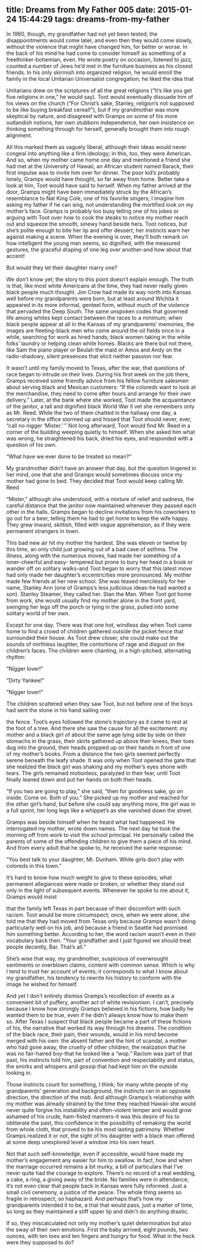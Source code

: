 title: Dreams from My Father 005
date: 2015-01-24 15:44:29
tags: dreams-from-my-father
---

In 1960, though, my grandfather had not yet been tested; the disappointments would come later, and even then they would come slowly, without the violence that might have changed him, for better or worse. In the back of his mind he had come to consider himself as something of a freethinker-bohemian, even. He wrote poetry on occasion, listened to jazz, counted a number of Jews he’d met in the furniture business as his closest friends. In his only skirmish into organized religion, he would enroll the family in the local Unitarian Universalist congregation; he liked the idea that

Unitarians drew on the scriptures of all the great religions (“It’s like you get five religions in one,” he would say). Toot would eventually dissuade him of his views on the church (“For Christ’s sake, Stanley, religion’s not supposed to be like buying breakfast cereal!”), but if my grandmother was more skeptical by nature, and disagreed with Gramps on some of his more outlandish notions, her own stubborn independence, her own insistence on thinking something through for herself, generally brought them into rough alignment.

All this marked them as vaguely liberal, although their ideas would never congeal into anything like a firm ideology; in this, too, they were American. And so, when my mother came home one day and mentioned a friend she had met at the University of Hawaii, an African student named Barack, their first impulse was to invite him over for dinner. The poor kid’s probably lonely, Gramps would have thought, so far away from home. Better take a look at him, Toot would have said to herself. When my father arrived at the door, Gramps might have been immediately struck by the African’s resemblance to Nat King Cole, one of his favorite singers; I imagine him asking my father if he can sing, not understanding the mortified look on my mother’s face. Gramps is probably too busy telling one of his jokes or arguing with Toot over how to cook the steaks to notice my mother reach out and squeeze the smooth, sinewy hand beside hers. Toot notices, but she’s polite enough to bite her lip and offer dessert; her instincts warn her against making a scene. When the evening is over, they’ll both remark on how intelligent the young man seems, so dignified, with the measured gestures, the graceful draping of one leg over another-and how about that accent!

But would they let their daughter marry one?

We don’t know yet; the story to this point doesn’t explain enough. The truth is that, like most white Americans at the time, they had never really given black people much thought. Jim Crow had made its way north into Kansas well before my grandparents were born, but at least around Wichita it appeared in its more informal, genteel form, without much of the violence that pervaded the Deep South. The same unspoken codes that governed life among whites kept contact between the races to a minimum; when black people appear at all in the Kansas of my grandparents’ memories, the images are fleeting-black men who come around the oil fields once in a while, searching for work as hired hands; black women taking in the white folks’ laundry or helping clean white homes. Blacks are there but not there, like Sam the piano player or Beulah the maid or Amos and Andy on the radio-shadowy, silent presences that elicit neither passion nor fear.

It wasn’t until my family moved to Texas, after the war, that questions of race began to intrude on their lives. During his first week on the job there, Gramps received some friendly advice from his fellow furniture salesmen about serving black and Mexican customers: “If the coloreds want to look at the merchandise, they need to come after hours and arrange for their own delivery.” Later, at the bank where she worked, Toot made the acquaintance of the janitor, a tall and dignified black World War II vet she remembers only as Mr. Reed. While the two of them chatted in the hallway one day, a secretary in the office stormed up and hissed that Toot should never, ever, “call no nigger ‘Mister.’ ” Not long afterward, Toot would find Mr. Reed in a corner of the building weeping quietly to himself. When she asked him what was wrong, he straightened his back, dried his eyes, and responded with a question of his own.

“What have we ever done to be treated so mean?”

My grandmother didn’t have an answer that day, but the question lingered in her mind, one that she and Gramps would sometimes discuss once my mother had gone to bed. They decided that Toot would keep calling Mr. Reed

“Mister,” although she understood, with a mixture of relief and sadness, the careful distance that the janitor now maintained whenever they passed each other in the halls. Gramps began to decline invitations from his coworkers to go out for a beer, telling them he had to get home to keep the wife happy. They grew inward, skittish, filled with vague apprehension, as if they were permanent strangers in town.

This bad new air hit my mother the hardest. She was eleven or twelve by this time, an only child just growing out of a bad case of asthma. The illness, along with the numerous moves, had made her something of a loner-cheerful and easy- tempered but prone to bury her head in a book or wander off on solitary walks-and Toot began to worry that this latest move had only made her daughter’s eccentricities more pronounced. My mother made few friends at her new school. She was teased mercilessly for her name, Stanley Ann (one of Gramps’s less judicious ideas-he had wanted a son). Stanley Steamer, they called her. Stan the Man. When Toot got home from work, she would usually find my mother alone in the front yard, swinging her legs off the porch or lying in the grass, pulled into some solitary world of her own.

Except for one day. There was that one hot, windless day when Toot came home to find a crowd of children gathered outside the picket fence that surrounded their house. As Toot drew closer, she could make out the sounds of mirthless laughter, the contortions of rage and disgust on the children’s faces. The children were chanting, in a high-pitched, alternating rhythm:

“Nigger lover!”

“Dirty Yankee!”

“Nigger lover!”

The children scattered when they saw Toot, but not before one of the boys had sent the stone in his hand sailing over

the fence. Toot’s eyes followed the stone’s trajectory as it came to rest at the foot of a tree. And there she saw the cause for all the excitement: my mother and a black girl of about the same age lying side by side on their stomachs in the grass, their skirts gathered up above their knees, their toes dug into the ground, their heads propped up on their hands in front of one of my mother’s books. From a distance the two girls seemed perfectly serene beneath the leafy shade. It was only when Toot opened the gate that she realized the black girl was shaking and my mother’s eyes shone with tears. The girls remained motionless, paralyzed in their fear, until Toot finally leaned down and put her hands on both their heads.

“If you two are going to play,” she said, “then for goodness sake, go on inside. Come on. Both of you.” She picked up my mother and reached for the other girl’s hand, but before she could say anything more, the girl was in a full sprint, her long legs like a whippet’s as she vanished down the street.

Gramps was beside himself when he heard what had happened. He interrogated my mother, wrote down names. The next day he took the morning off from work to visit the school principal. He personally called the parents of some of the offending children to give them a piece of his mind. And from every adult that he spoke to, he received the same response:

“You best talk to your daughter, Mr. Dunham. White girls don’t play with coloreds in this town.”

It’s hard to know how much weight to give to these episodes, what permanent allegiances were made or broken, or whether they stand out only in the light of subsequent events. Whenever he spoke to me about it, Gramps would insist

that the family left Texas in part because of their discomfort with such racism. Toot would be more circumspect; once, when we were alone, she told me that they had moved from Texas only because Gramps wasn’t doing particularly well on his job, and because a friend in Seattle had promised him something better. According to her, the word racism wasn’t even in their vocabulary back then. “Your grandfather and I just figured we should treat people decently, Bar. That’s all.”

She’s wise that way, my grandmother, suspicious of overwrought sentiments or overblown claims, content with common sense. Which is why I tend to trust her account of events; it corresponds to what I know about my grandfather, his tendency to rewrite his history to conform with the image he wished for himself.

And yet I don’t entirely dismiss Gramps’s recollection of events as a convenient bit of puffery, another act of white revisionism. I can’t, precisely because I know how strongly Gramps believed in his fictions, how badly he wanted them to be true, even if he didn’t always know how to make them so. After Texas I suspect that black people became a part of these fictions of his, the narrative that worked its way through his dreams. The condition of the black race, their pain, their wounds, would in his mind become merged with his own: the absent father and the hint of scandal, a mother who had gone away, the cruelty of other children, the realization that he was no fair-haired boy-that he looked like a “wop.” Racism was part of that past, his instincts told him, part of convention and respectability and status, the smirks and whispers and gossip that had kept him on the outside looking in.

Those instincts count for something, I think; for many white people of my grandparents’ generation and background, the instincts ran in an opposite direction, the direction of the mob. And although Gramps’s relationship with my mother was already strained by the time they reached Hawaii-she would never quite forgive his instability and often-violent temper and would grow ashamed of his crude, ham-fisted manners-it was this desire of his to obliterate the past, this confidence in the possibility of remaking the world from whole cloth, that proved to be his most lasting patrimony. Whether Gramps realized it or not, the sight of his daughter with a black man offered at some deep unexplored level a window into his own heart.

Not that such self-knowledge, even if accessible, would have made my mother’s engagement any easier for him to swallow. In fact, how and when the marriage occurred remains a bit murky, a bill of particulars that I’ve never quite had the courage to explore. There’s no record of a real wedding, a cake, a ring, a giving away of the bride. No families were in attendance; it’s not even clear that people back in Kansas were fully informed. Just a small civil ceremony, a justice of the peace. The whole thing seems so fragile in retrospect, so haphazard. And perhaps that’s how my grandparents intended it to be, a trial that would pass, just a matter of time, so long as they maintained a stiff upper lip and didn’t do anything drastic.

If so, they miscalculated not only my mother’s quiet determination but also the sway of their own emotions. First the baby arrived, eight pounds, two ounces, with ten toes and ten fingers and hungry for food. What in the heck were they supposed to do?

